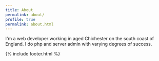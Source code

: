 ```yaml
---
title: About
permalink: about/
profile: true
permalink: about.html
---
```


I'm a web developer working in aged Chichester on the south coast of England. I do php and server admin with varying degrees of success.

{% include footer.html %}
